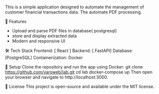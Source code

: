 This is a simple application designed to automate the management of customer financial transactions data. The automate PDF processing.

🚀 Features
- Upload and parse PDF files in database( postgresql)
- store and display extracted data
- Modern and responsive UI

🛠️ Tech Stack
Frontend: [ React ]
Backend: [ FastAPI]
Database: [PostgreSQL]
Containerization: Docker

🔧 Setup
Clone the repository and run the app using Docker:
git clone https://github.com/yaroweb/lab.git
cd lab
docker-compose up
Then open your browser and navigate to http://localhost:3000.

📄 License
This project is open-source and available under the MIT license.


